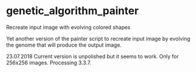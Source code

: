 # genetic_algorithm_painter
 Recreate input image with evolving colored shapes

Yet another version of the painter script to recreate input image by evolving the genome that will produce the output image.

23.07.2018 Current version is unpolished but it seems to work. Only for 256x256 images. Processing 3.3.7.
